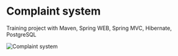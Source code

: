 # Complaint system

Training project with Maven, Spring WEB, Spring MVC, Hibernate, PostgreSQL


![Complaint system](https://user-images.githubusercontent.com/49834667/61462043-ab816900-a97a-11e9-9f81-55cbe23d3ddc.png)
